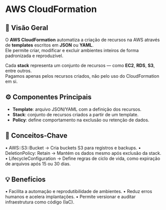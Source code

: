 # AWS CloudFormation  

## 📘 Visão Geral  
O **AWS CloudFormation** automatiza a criação de recursos na AWS através de **templates** escritos em **JSON** ou **YAML**.  
Ele permite criar, modificar e excluir ambientes inteiros de forma padronizada e reproduzível.  

Cada **stack** representa um conjunto de recursos — como **EC2**, **RDS**, **S3**, entre outros.  
Pagamos apenas pelos recursos criados, não pelo uso do CloudFormation em si.  

## ⚙️ Componentes Principais  
- **Template**: arquivo JSON/YAML com a definição dos recursos.  
- **Stack**: conjunto de recursos criados a partir de um template.  
- **Policy**: define comportamento na exclusão ou retenção de dados.  

## 🧠 Conceitos-Chave
•	AWS::S3::Bucket → Cria buckets S3 para registros e backups.
•	DeletionPolicy: Retain → Mantém os dados mesmo após exclusão da stack.
•	LifecycleConfiguration → Define regras de ciclo de vida, como expiração de arquivos após 15 ou 30 dias.

## 💡 Benefícios
•	Facilita a automação e reprodutibilidade de ambientes.
•	Reduz erros humanos e acelera implantações.
•	Permite versionar e auditar infraestrutura como código (IaC).